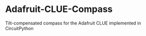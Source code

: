 # Adafruit-CLUE-Compass
Tilt-compensated compass for the Adafruit CLUE implemented in CircuitPython
